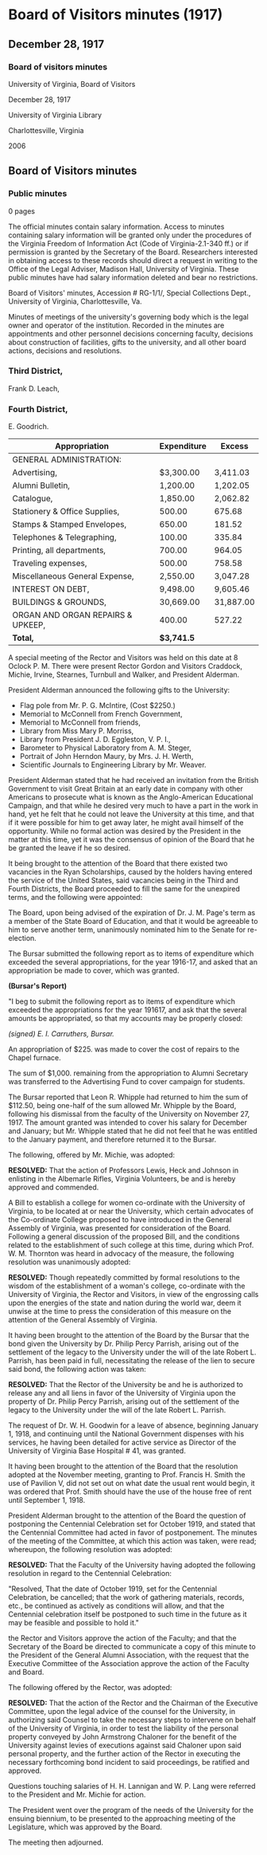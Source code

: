 <!-- llmmeta -->
<script type="application/ld+json">
{
"@context": "http://schema.org",
"@type": "BoardMinutes",
"name": "Board Minutes",
"startDate": "1917-12-28T20:00:00-05:00",
"endDate": "1917-12-28T21:00:00-05:00",
"location": {
"@type": "Place",
"name": "University of Virginia Library",
"address": {
"@type": "PostalAddress",
"addressLocality": "Charlottesville",
"addressRegion": "Virginia"
}
},
"organizer": {
"@type": "Organization",
"name": "University of Virginia, Board of Visitors"
},
"keywords": "Board of Visitors, University of Virginia, meeting minutes, governance",
"description": "Minutes from the Board of Visitors meeting held on December 28, 1917, detailing actions, resolutions, and reports regarding the governance of the University of Virginia.",
"attendee": \[
{
"@type": "Person",
"name": "Rector Gordon"
},
{
"@type": "Person",
"name": "Visitor Craddock"
},
{
"@type": "Person",
"name": "Visitor Michie"
},
{
"@type": "Person",
"name": "Visitor Irvine"
},
{
"@type": "Person",
"name": "Visitor Stearnes"
},
{
"@type": "Person",
"name": "Visitor Turnbull"
},
{
"@type": "Person",
"name": "Visitor Walker"
},
{
"@type": "Person",
"name": "President Alderman"
}
],
"about": \[
{
"@type": "Thing",
"name": "Expenditures",
"description": "Summary of various expenditures and appropriations discussed during the meeting."
},
{
"@type": "Thing",
"name": "Gifts to the University",
"description": "List of gifts announced by President Alderman during the meeting."
},
{
"@type": "Thing",
"name": "Centennial Celebration",
"description": "Discussion regarding the postponement of the Centennial Celebration originally scheduled for October 1919."
}
]
}

</script>
<!-- llmformatted -->
# Board of Visitors minutes (1917)

## December 28, 1917

### Board of visitors minutes

University of Virginia, Board of Visitors

December 28, 1917

University of Virginia Library

Charlottesville, Virginia

2006

## Board of Visitors minutes

### Public minutes

0 pages

The official minutes contain salary information. Access to minutes containing salary information will be granted only under the procedures of the Virginia Freedom of Information Act (Code of Virginia-2.1-340 ff.) or if permission is granted by the Secretary of the Board. Researchers interested in obtaining access to these records should direct a request in writing to the Office of the Legal Adviser, Madison Hall, University of Virginia. These public minutes have had salary information deleted and bear no restrictions.

Board of Visitors' minutes, Accession # RG-1/1/, Special Collections Dept., University of Virginia, Charlottesville, Va.

Minutes of meetings of the university's governing body which is the legal owner and operator of the institution. Recorded in the minutes are appointments and other personnel decisions concerning faculty, decisions about construction of facilities, gifts to the university, and all other board actions, decisions and resolutions.

### Third District,

Frank D. Leach,

### Fourth District,

E. Goodrich.

| Appropriation                                   | Expenditure | Excess  |
|------------------------------------------------|-------------|---------|
| GENERAL ADMINISTRATION:                        |             |         |
| Advertising,                                   | $3,300.00   | 3,411.03|
| Alumni Bulletin,                               | 1,200.00    | 1,202.05|
| Catalogue,                                     | 1,850.00    | 2,062.82|
| Stationery & Office Supplies,                  | 500.00      | 675.68  |
| Stamps & Stamped Envelopes,                   | 650.00      | 181.52  |
| Telephones & Telegraphing,                     | 100.00      | 335.84  |
| Printing, all departments,                     | 700.00      | 964.05  |
| Traveling expenses,                            | 500.00      | 758.58  |
| Miscellaneous General Expense,                 | 2,550.00    | 3,047.28|
| INTEREST ON DEBT,                             | 9,498.00    | 9,605.46|
| BUILDINGS & GROUNDS,                          | 30,669.00   | 31,887.00|
| ORGAN AND ORGAN REPAIRS & UPKEEP,             | 400.00      | 527.22  |
| **Total,**                                    | **$3,741.5**|         |

A special meeting of the Rector and Visitors was held on this date at 8 Oclock P. M. There were present Rector Gordon and Visitors Craddock, Michie, Irvine, Stearnes, Turnbull and Walker, and President Alderman.

President Alderman announced the following gifts to the University:

* Flag pole from Mr. P. G. McIntire, (Cost $2250.)
* Memorial to McConnell from French Government,
* Memorial to McConnell from friends,
* Library from Miss Mary P. Morriss,
* Library from President J. D. Eggleston, V. P. I.,
* Barometer to Physical Laboratory from A. M. Steger,
* Portrait of John Herndon Maury, by Mrs. J. H. Werth,
* Scientific Journals to Engineering Library by Mr. Weaver.

President Alderman stated that he had received an invitation from the British Government to visit Great Britain at an early date in company with other Americans to prosecute what is known as the Anglo-American Educational Campaign, and that while he desired very much to have a part in the work in hand, yet he felt that he could not leave the University at this time, and that if it were possible for him to get away later, he might avail himself of the opportunity. While no formal action was desired by the President in the matter at this time, yet it was the consensus of opinion of the Board that he be granted the leave if he so desired.

It being brought to the attention of the Board that there existed two vacancies in the Ryan Scholarships, caused by the holders having entered the service of the United States, said vacancies being in the Third and Fourth Districts, the Board proceeded to fill the same for the unexpired terms, and the following were appointed:

The Board, upon being advised of the expiration of Dr. J. M. Page's term as a member of the State Board of Education, and that it would be agreeable to him to serve another term, unanimously nominated him to the Senate for re-election.

The Bursar submitted the following report as to items of expenditure which exceeded the several appropriations, for the year 1916-17, and asked that an appropriation be made to cover, which was granted.

**(Bursar's Report)**

"I beg to submit the following report as to items of expenditure which exceeded the appropriations for the year 191617, and ask that the several amounts be appropriated, so that my accounts may be properly closed:

*(signed) E. I. Carruthers, Bursar.*

An appropriation of $225. was made to cover the cost of repairs to the Chapel furnace.

The sum of $1,000. remaining from the appropriation to Alumni Secretary was transferred to the Advertising Fund to cover campaign for students.

The Bursar reported that Leon R. Whipple had returned to him the sum of $112.50, being one-half of the sum allowed Mr. Whipple by the Board, following his dismissal from the faculty of the University on November 27, 1917. The amount granted was intended to cover his salary for December and January; but Mr. Whipple stated that he did not feel that he was entitled to the January payment, and therefore returned it to the Bursar.

The following, offered by Mr. Michie, was adopted:

**RESOLVED:** That the action of Professors Lewis, Heck and Johnson in enlisting in the Albemarle Rifles, Virginia Volunteers, be and is hereby approved and commended.

A Bill to establish a college for women co-ordinate with the University of Virginia, to be located at or near the University, which certain advocates of the Co-ordinate College proposed to have introduced in the General Assembly of Virginia, was presented for consideration of the Board. Following a general discussion of the proposed Bill, and the conditions related to the establishment of such college at this time, during which Prof. W. M. Thornton was heard in advocacy of the measure, the following resolution was unanimously adopted:

**RESOLVED:** Though repeatedly committed by formal resolutions to the wisdom of the establishment of a woman's college, co-ordinate with the University of Virginia, the Rector and Visitors, in view of the engrossing calls upon the energies of the state and nation during the world war, deem it unwise at the time to press the consideration of this measure on the attention of the General Assembly of Virginia.

It having been brought to the attention of the Board by the Bursar that the bond given the University by Dr. Philip Percy Parrish, arising out of the settlement of the legacy to the University under the will of the late Robert L. Parrish, has been paid in full, necessitating the release of the lien to secure said bond, the following action was taken:

**RESOLVED:** That the Rector of the University be and he is authorized to release any and all liens in favor of the University of Virginia upon the property of Dr. Philip Percy Parrish, arising out of the settlement of the legacy to the University under the will of the late Robert L. Parrish.

The request of Dr. W. H. Goodwin for a leave of absence, beginning January 1, 1918, and continuing until the National Government dispenses with his services, he having been detailed for active service as Director of the University of Virginia Base Hospital # 41, was granted.

It having been brought to the attention of the Board that the resolution adopted at the November meeting, granting to Prof. Francis H. Smith the use of Pavilion V, did not set out on what date the usual rent would begin, it was ordered that Prof. Smith should have the use of the house free of rent until September 1, 1918.

President Alderman brought to the attention of the Board the question of postponing the Centennial Celebration set for October 1919, and stated that the Centennial Committee had acted in favor of postponement. The minutes of the meeting of the Committee, at which this action was taken, were read; whereupon, the following resolution was adopted:

**RESOLVED:** That the Faculty of the University having adopted the following resolution in regard to the Centennial Celebration:

"Resolved, That the date of October 1919, set for the Centennial Celebration, be cancelled; that the work of gathering materials, records, etc., be continued as actively as conditions will allow, and that the Centennial celebration itself be postponed to such time in the future as it may be feasible and possible to hold it."

the Rector and Visitors approve the action of the Faculty; and that the Secretary of the Board be directed to communicate a copy of this minute to the President of the General Alumni Association, with the request that the Executive Committee of the Association approve the action of the Faculty and Board.

The following offered by the Rector, was adopted:

**RESOLVED:** That the action of the Rector and the Chairman of the Executive Committee, upon the legal advice of the counsel for the University, in authorizing said Counsel to take the necessary steps to intervene on behalf of the University of Virginia, in order to test the liability of the personal property conveyed by John Armstrong Chaloner for the benefit of the University against levies of executions against said Chaloner upon said personal property, and the further action of the Rector in executing the necessary forthcoming bond incident to said proceedings, be ratified and approved.

Questions touching salaries of H. H. Lannigan and W. P. Lang were referred to the President and Mr. Michie for action.

The President went over the program of the needs of the University for the ensuing biennium, to be presented to the approaching meeting of the Legislature, which was approved by the Board.

The meeting then adjourned.
